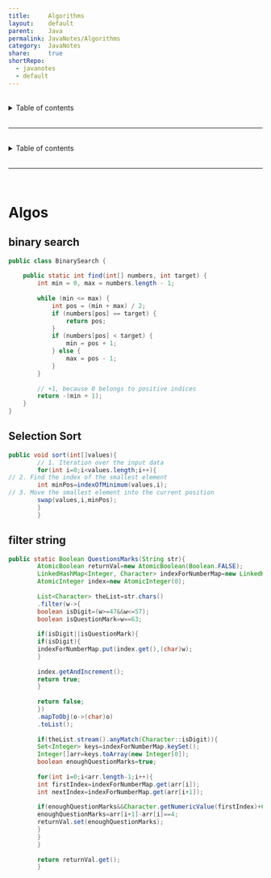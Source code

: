 ```yaml
---
title:     Algorithms    
layout:    default    
parent:    Java    
permalink: JavaNotes/Algorithms    
category:  JavaNotes    
share:     true    
shortRepo:  
  - javanotes  
  - default    
---
```

    
    
  
<br/>  
  
<details markdown="block">        
<summary>        
Table of contents        
</summary>        
{: .text-delta }        
1. TOC        
{:toc}        
</details>        
  
<br/>        
  
***        
  
<br/>        
  
<details markdown="block">          
<summary>          
Table of contents          
</summary>          
{: .text-delta }          
1. TOC          
{:toc}          
</details>          
    
<br/>          
    
***          
    
<br/>          

# Algos    
    
## binary search    
    
```java        
public class BinarySearch {    
    
    public static int find(int[] numbers, int target) {    
        int min = 0, max = numbers.length - 1;    
    
        while (min <= max) {    
            int pos = (min + max) / 2;    
            if (numbers[pos] == target) {    
                return pos;    
            }    
            if (numbers[pos] < target) {    
                min = pos + 1;    
            } else {    
                max = pos - 1;    
            }    
        }    
    
        // +1, because 0 belongs to positive indices        
        return -(min + 1);    
    }    
}        
```        
    
## Selection Sort    
    
```java        
public void sort(int[]values){    
        // 1. Iteration over the input data         
        for(int i=0;i<values.length;i++){    
// 2. Find the index of the smallest element                
        int minPos=indexOfMinimum(values,i);    
// 3. Move the smallest element into the current position                
        swap(values,i,minPos);    
        }    
        }        
```        
    
## filter string    
    
```java        
public static Boolean QuestionsMarks(String str){    
        AtomicBoolean returnVal=new AtomicBoolean(Boolean.FALSE);    
        LinkedHashMap<Integer, Character> indexForNumberMap=new LinkedHashMap<>();    
        AtomicInteger index=new AtomicInteger(0);    
    
        List<Character> theList=str.chars()    
        .filter(w->{    
        boolean isDigit=(w>=47&&w<=57);    
        boolean isQuestionMark=w==63;    
    
        if(isDigit||isQuestionMark){    
        if(isDigit){    
        indexForNumberMap.put(index.get(),(char)w);    
        }    
    
        index.getAndIncrement();    
        return true;    
        }    
    
        return false;    
        })    
        .mapToObj(o->(char)o)    
        .toList();    
    
        if(theList.stream().anyMatch(Character::isDigit)){    
        Set<Integer> keys=indexForNumberMap.keySet();    
        Integer[]arr=keys.toArray(new Integer[0]);    
        boolean enoughQuestionMarks=true;    
    
        for(int i=0;i<arr.length-1;i++){    
        int firstIndex=indexForNumberMap.get(arr[i]);    
        int nextIndex=indexForNumberMap.get(arr[i+1]);    
    
        if(enoughQuestionMarks&&Character.getNumericValue(firstIndex)+Character.getNumericValue(nextIndex)==10){    
        enoughQuestionMarks=arr[i+1]-arr[i]==4;    
        returnVal.set(enoughQuestionMarks);    
        }    
        }    
        }    
    
        return returnVal.get();    
        }        
```    